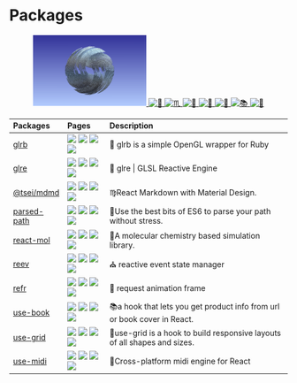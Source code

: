 # Packages

<p align="center">
  <a href="https://github.com/tseijp/glrb">
    <img alt="🌁" height="128px" src="https://raw.githubusercontent.com/tseijp/glrb/main/examples/demo/demo.png"></img>
  </a>
  <a href="https://glre.tsei.jp">
    <img alt="🌇" height="128px" src="https://user-images.githubusercontent.com/40712342/212297587-0227d536-5cef-447a-be3e-4c93dad002a2.gif"></img>
  </a>
  <a href="https://github.com/tseijp/mdmd">
    <img alt="♏" height="128px" src="https://res.cloudinary.com/dpimrj9cp/image/upload/c_scale,w_1000/v1588494236/MDMD.png" alt="page"/>
  </a>
  <a href="https://tseijp.github.io/react-mol">
    <img alt="🍡" height="128px" src="https://raw.githubusercontent.com/tseijp/react-mol/master/public/rmol.mp4.gif" />
  </a>
   <a href="https://reev.tsei.jp">
    <img alt="🌁" height="128px" src="https://reev.tsei.jp/img/REEV.gif"></img>
  </a>
  <a href="https://refr.tsei.jp">
    <img alt="🌁" height="128px" src="https://refr.tsei.jp/img/REFR.gif"></img>
  </a>
  <a href="https://tseijp.github.io/use-book">
    <img alt="📚" height="128px" src="https://i.imgur.com/DzqbYHz.gif"/>
  </a>
  <a href="https://tseijp.github.io/use-midi">
    <img alt="🖖" height="128px" src="https://i.imgur.com/VtQdK8z.gif" />
  </a>
</p>

|__Packages__|__Pages__|__Description__|
|:-|:-|:-|
| [glrb](glrb)              | [![][n2]][n🌁] [![][g]][g🌁] [![][d]][d🌁] [![][v🌁]][t🌁] | 🌁 glrb is a simple OpenGL wrapper for Ruby |
| [glre](glre)              | [![][n]][n🌇] [![][g]][g🌇] [![][d]][d🌇] [![][v🌇]][t🌇] | 🌇 glre \| GLSL Reactive Engine |
| [@tsei/mdmd](mdmd)        | [![][n]][n♍]  [![][g]][g♍]  [![][d]][d♍] [![][v♍]][t♍]  | ♍React Ⅿarkⅾown with Ⅿaterial Ⅾesign.|
| [parsed-path](parsed-path)| [![][n]][n👋] [![][g]][g👋] [![][d]][d👋] [![][v👋]][t👋] | 👋Use the best bits of ES6 to parse your path without stress.|
| [react-mol](react-mol)    | [![][n]][n🍡] [![][g]][g🍡] [![][d]][d🍡] [![][v🍡]][t🍡] | 🍡A molecular chemistry based simulation library.|
| [reev](reev)              | [![][n]][n⛪️] [![][g]][g⛪️] [![][d]][d⛪️] [![][v⛪️]][t⛪️] | ⛪️ reactive event state manager |
| [refr](refr)              | [![][n]][n🌃] [![][g]][g🌃] [![][d]][d🌃] [![][v🌃]][t🌃] | 🌃 request animation frame |
| [use-book](use-book)      | [![][n]][n📚] [![][g]][g📚] [![][d]][d📚] [![][v📚]][t📚] | 📚a hook that lets you get product info from url or book cover in React.|
| [use-grid](use-grid)      | [![][n]][n🤏] [![][g]][g🤏] [![][d]][d🤏] [![][v🤏]][t🤏] | 🤏use-grid is a hook to build responsive layouts of all shapes and sizes.|
| [use-midi](use-midi)      | [![][n]][n🖖] [![][g]][g🖖] [![][d]][d🖖] [![][v🖖]][t🖖] | 🖖Cross-platform midi engine for React|

[n]: https://api.iconify.design/cib:npm.svg
[n2]: https://api.iconify.design/cib:rubygems.svg
[g]: https://api.iconify.design/cib:github.svg
[d]: https://api.iconify.design/ci:external-link.svg

<!-- npm or gem -->
[n🌁]: https://rubygems.org/gems/glrb
[n🌇]: https://www.npmjs.com/package/glre
[n♍]: https://www.npmjs.com/package/@tsei/mdmd
[n👋]: https://www.npmjs.com/package/parsed-path
[n🍡]: https://www.npmjs.com/package/react-mol
[n⛪️]: https://www.npmjs.com/package/reev
[n🌃]: https://www.npmjs.com/package/refr
[n📚]: https://www.npmjs.com/package/use-book
[n🤏]: https://www.npmjs.com/package/use-grid
[n🖖]: https://www.npmjs.com/package/use-midi

<!-- github -->
[g🌁]: https://github.com/tseijp/glrb
[g🌇]: https://github.com/tseijp/glre
[g♍]: https://github.com/tseijp/mdmd
[g👋]: https://github.com/tseijp/parsed-path
[g🍡]: https://github.com/tseijp/react-mol
[g⛪️]: https://github.com/tseijp/reev
[g🌃]: https://github.com/tseijp/refr
[g📚]: https://github.com/tseijp/use-book
[g🤏]: https://github.com/tseijp/use-grid
[g🖖]: https://github.com/tseijp/use-midi

<!-- docs -->
[d🌁]: https://tsei.jp
[d🌇]: https://glre.tsei.jp
[d♍]: https://tseijp.github.io/mdmd
[d👋]: https://tseijp.github.io/parsed-path
[d🍡]: https://tseijp.github.io/react-mol
[d⛪️]: https://reev.tsei.jp
[d🌃]: https://refr.tsei.jp
[d📚]: https://tseijp.github.io/use-book
[d🤏]: https://tseijp.github.io/use-grid
[d🖖]: https://tseijp.github.io/use-midi

<!-- version -->
[v🌁]: https://img.shields.io/gem/v/glrb?style=flat&colorA=000&colorB=000
[v🌇]: https://img.shields.io/npm/v/glre.svg?style=flat&colorA=000&colorB=000
[v♍]: https://img.shields.io/npm/v/@tsei/mdmd.svg?style=flat&colorA=000&colorB=000
[v👋]: https://img.shields.io/npm/v/parsed-path.svg?style=flat&colorA=000&colorB=000
[v🍡]: https://img.shields.io/npm/v/react-mol.svg?style=flat&colorA=000&colorB=000
[v⛪️]: https://img.shields.io/npm/v/reev.svg?style=flat&colorA=000&colorB=000
[v🌃]: https://img.shields.io/npm/v/refr.svg?style=flat&colorA=000&colorB=000
[v📚]: https://img.shields.io/npm/v/use-book.svg?style=flat&colorA=000&colorB=000
[v🤏]: https://img.shields.io/npm/v/use-grid.svg?style=flat&colorA=000&colorB=000
[v🖖]: https://img.shields.io/npm/v/use-midi.svg?style=flat&colorA=000&colorB=000

<!-- trends -->
[t🌁]: https://rubygems.org/gems/glrb
[t🌇]: https://www.npmtrends.com/glre
[t♍]: https://www.npmtrends.com/@tsei/mdmd
[t👋]: https://www.npmtrends.com/parsed-path
[t🍡]: https://www.npmtrends.com/react-mol
[t⛪️]: https://www.npmtrends.com/reev
[t🌃]: https://www.npmtrends.com/refr
[t📚]: https://www.npmtrends.com/use-book
[t🤏]: https://www.npmtrends.com/use-grid
[t🖖]: https://www.npmtrends.com/use-midi
